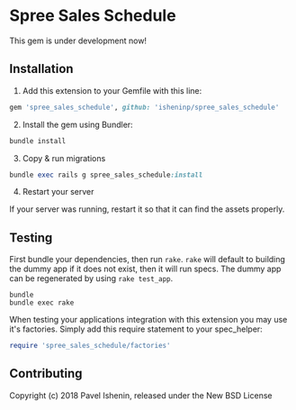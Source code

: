 # Spree Sales Schedule

This gem is under development now!

## Installation

1. Add this extension to your Gemfile with this line:
  ```ruby
  gem 'spree_sales_schedule', github: 'isheninp/spree_sales_schedule'
  ```

2. Install the gem using Bundler:
  ```ruby
  bundle install
  ```

3. Copy & run migrations
  ```ruby
  bundle exec rails g spree_sales_schedule:install
  ```

4. Restart your server

  If your server was running, restart it so that it can find the assets properly.

## Testing

First bundle your dependencies, then run `rake`. `rake` will default to building the dummy app if it does not exist, then it will run specs. The dummy app can be regenerated by using `rake test_app`.

```shell
bundle
bundle exec rake
```

When testing your applications integration with this extension you may use it's factories.
Simply add this require statement to your spec_helper:

```ruby
require 'spree_sales_schedule/factories'
```

## Contributing


Copyright (c) 2018 Pavel Ishenin, released under the New BSD License
